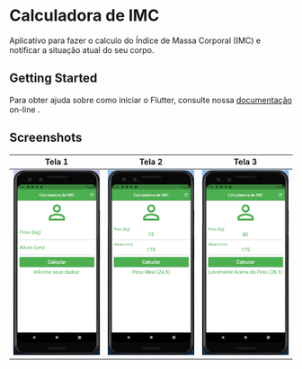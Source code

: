 # Calculadora de IMC

Aplicativo para fazer o calculo do Índice de Massa Corporal (IMC) e notificar a situação atual do seu corpo. 


## Getting Started

Para obter ajuda sobre como iniciar o Flutter, consulte nossa [documentação](https://flutter.io/) on-line .


## Screenshots

| Tela 1 | Tela 2 | Tela 3 |
| --------|--------|--------|
|<img src="screenshot/CalculadoraIMC_Tela1.png" width="320">|<img src="screenshot/CalculadoraIMC_Tela2.png" width="320">|<img src="screenshot/CalculadoraIMC_Tela3.png" width="320">|
